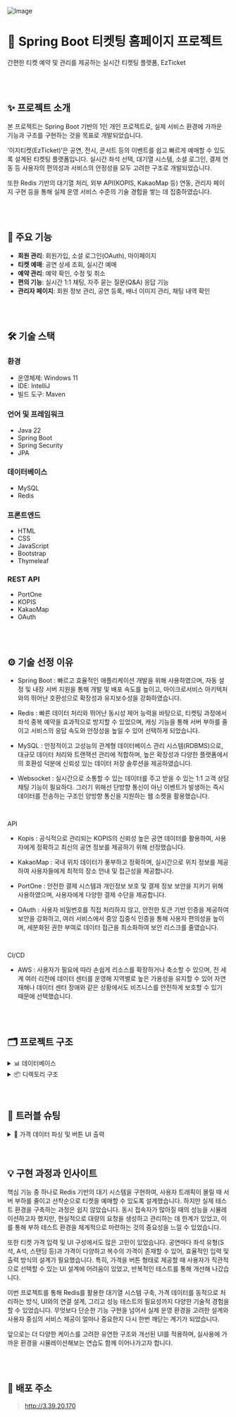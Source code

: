 ![Image](https://github.com/user-attachments/assets/1a793bb5-fd25-4828-9a1f-58605a3f79c9)

# 🎫 **Spring Boot 티켓팅 홈페이지 프로젝트**

간편한 티켓 예약 및 관리를 제공하는 실시간 티켓팅 플랫폼, EzTicket


<br>
<br>

## ✨ 프로젝트 소개

본 프로젝트는 Spring Boot 기반의 1인 개인 프로젝트로,
실제 서비스 환경에 가까운 기능과 구조를 구현하는 것을 목표로 개발되었습니다.

‘이지티켓(EzTicket)’은 공연, 전시, 콘서트 등의 이벤트를 쉽고 빠르게 예매할 수 있도록 설계된 티켓팅 플랫폼입니다.
실시간 좌석 선택, 대기열 시스템, 소셜 로그인, 결제 연동 등
사용자의 편의성과 서비스의 안정성을 모두 고려한 구조로 개발되었습니다.

또한 Redis 기반의 대기열 처리, 외부 API(KOPIS, KakaoMap 등) 연동,
관리자 페이지 구현 등을 통해 실제 운영 서비스 수준의 기술 경험을 쌓는 데 집중하였습니다.



<br>
<br>

## 🚀 주요 기능

- **회원 관리**: 회원가입, 소셜 로그인(OAuth), 마이페이지
- **티켓 예매**: 공연 상세 조회, 실시간 예매
- **예약 관리**: 예약 확인, 수정 및 취소
- **편의 기능**: 실시간 1:1 채팅, 자주 묻는 질문(Q&A) 응답 기능
- **관리자 페이지**: 회원 정보 관리, 공연 등록, 배너 이미지 관리, 채팅 내역 확인

<br>
<br>

## 🛠 기술 스택

### 환경
- 운영체제: Windows 11
- IDE: IntelliJ
- 빌드 도구: Maven

### 언어 및 프레임워크
- Java 22
- Spring Boot
- Spring Security
- JPA

### 데이터베이스
- MySQL
- Redis

### 프론트엔드
- HTML
- CSS
- JavaScript
- Bootstrap
- Thymeleaf

### REST API
- PortOne
- KOPIS
- KakaoMap
- OAuth

<br>
<br>

## ⚙️ 기술 선정 이유
- Spring Boot : 빠르고 효율적인 애플리케이션 개발을 위해 사용하였으며, 자동 설정 및 내장 서버 지원을 통해 개발 및 배포 속도를 높이고, 마이크로서비스 아키텍처와의 뛰어난 호환성으로 확장성과 유지보수성을 강화하였습니다.

- Redis : 빠른 데이터 처리와 뛰어난 동시성 제어 능력을 바탕으로, 티켓팅 과정에서 좌석 중복 예약을 효과적으로 방지할 수 있었으며, 캐싱 기능을 통해 서버 부하를 줄이고 서비스의 응답 속도와 안정성을 높일 수 있어 선택하게 되었습니다. 

- MySQL : 안정적이고 고성능의 관계형 데이터베이스 관리 시스템(RDBMS)으로, 대규모 데이터 처리와 트랜잭션 관리에 적합하며, 높은 확장성과 다양한 플랫폼에서의 호환성 덕분에 신뢰성 있는 데이터 저장 솔루션을 제공하였습니다.

- Websocket : 실시간으로 소통할 수 있는 데이터를 주고 받을 수 있는 1:1 고객 상담 채팅 기능이 필요하다. 그러기 위해선 단방향 통신이 아닌 이벤트가 발생하는 즉시 데이터를 전송하는 구조인 양방향 통신을 지원하는 웹 소켓을 활용했습니다.
<br>

API
- Kopis : 공식적으로 관리되는 KOPIS의 신뢰성 높은 공연 데이터를 활용하여, 사용자에게 정확하고 최신의 공연 정보를 제공하기 위해 선정했습니다.

- KakaoMap : 국내 위치 데이터가 풍부하고 정확하며, 실시간으로 위치 정보를 제공하여 사용자들에게 최적의 장소 안내 및 접근성을 제공합니다.

- PortOne : 안전한 결제 시스템과 개인정보 보호 및 결제 정보 보안을 지키기 위해 사용하였으며, 사용자에게 다양한 결제 수단을 제공합니다.

- OAuth : 사용자 비밀번호를 직접 처리하지 않고, 안전한 토큰 기반 인증을 제공하여 보안을 강화하고, 여러 서비스에서 중앙 집중식 인증을 통해 사용자 편의성을 높이며, 세분화된 권한 부여로 데이터 접근을 최소화하여 보안 리스크를 줄였습니다.
<br>

CI/CD
- AWS : 사용자가 필요에 따라 손쉽게 리소스를 확장하거나 축소할 수 있으며, 전 세계 여러 리전에 데이터 센터를 운영해 지역별로 높은 가용성을 유지할 수 있어 자연 재해나 데이터 센터 장애와 같은 상황에서도 비즈니스를 안전하게 보호할 수 있기 때문에 선택했습니다.

<br>
<br>

## 🗂 프로젝트 구조

<details><summary>📊 데이터베이스
</summary>

![Image](https://github.com/user-attachments/assets/f526250d-9119-4d98-af80-27c73f41b403)
## 


</details>


<details><summary>📦 디렉토리 구조
</summary>

    
```
📂TicketProject
└── 📂Ticket
    ├── 📂src
    │   ├── 📂main
    │   │   ├── 📂java
    │   │   │   └── 📂com.ticket
    │   │   │       ├── TicketApplication.java
    │   │   │       ├── 📂config
    │   │   │       │   ├── AuditConfig.java
    │   │   │       │   ├── AuditorAwareImpl.java
    │   │   │       │   ├── CorsConfig.java
    │   │   │       │   ├── CustomAuthenticationEntryPoint.java
    │   │   │       │   ├── CustomOAuth2UserService.java
    │   │   │       │   ├── MailConfig.java
    │   │   │       │   ├── OAuthAttributes.java
    │   │   │       │   ├── RedisConfig.java
    │   │   │       │   ├── SecurityConfig.java
    │   │   │       │   ├── SecurityUtil.java
    │   │   │       │   ├── WebClientConfig.java
    │   │   │       │   ├── WebMvcConfig.java
    │   │   │       │   └── WebSocketConfig.java
    │   │   │       ├── 📂constant
    │   │   │       │   ├── Genre.java
    │   │   │       │   └── Role.java
    │   │   │       ├── 📂controller
    │   │   │       │   ├── AdminController.java
    │   │   │       │   ├── ChatbotController.java
    │   │   │       │   ├── ChatController.java
    │   │   │       │   ├── ItemController.java
    │   │   │       │   ├── KopisController.java
    │   │   │       │   ├── MainController.java
    │   │   │       │   ├── MemberController.java
    │   │   │       │   ├── PaymentController.java
    │   │   │       │   └── TicketingController.java
    │   │   │       ├── 📂dto
    │   │   │       │   ├── BannerImgDto.java
    │   │   │       │   ├── BannerFormDto.java
    │   │   │       │   ├── ChatNotification.java
    │   │   │       │   ├── ChatRoomDto.java
    │   │   │       │   ├── ItemCrawlDto.java
    │   │   │       │   ├── ItemCrawlSearchDto.java
    │   │   │       │   ├── ItemFormDto.java
    │   │   │       │   ├── ItemImgDto.java
    │   │   │       │   ├── ItemSearchDto.java
    │   │   │       │   ├── KopisDto.java
    │   │   │       │   ├── KopisDtoWrapper.java
    │   │   │       │   ├── MemberDto.java
    │   │   │       │   ├── MemberFormDto.java
    │   │   │       │   ├── MemberSearchDto.java
    │   │   │       │   ├── MemberUpdateFormDto.java
    │   │   │       │   ├── PaymentDto.java
    │   │   │       │   └── SessionUser.java
    │   │   │       ├── 📂entity
    │   │   │       │   ├── BannerImg.java
    │   │   │       │   ├── Banners.java
    │   │   │       │   ├── BaseEntity.java
    │   │   │       │   ├── BaseTimeEntity.java
    │   │   │       │   ├── ChatMessage.java
    │   │   │       │   ├── ChatRoom.java
    │   │   │       │   ├── Item.java
    │   │   │       │   ├── ItemCrawl.java
    │   │   │       │   ├── ItemImg.java
    │   │   │       │   ├── Member.java
    │   │   │       │   └── Payment.java
    │   │   │       ├── 📂exception
    │   │   │       │   └── OutOfStockException.java
    │   │   │       ├── 📂repository
    │   │   │       │   ├── BannerImgRepository.java
    │   │   │       │   ├── BannersRepository.java
    │   │   │       │   ├── ChatMessageRepository.java
    │   │   │       │   ├── ChatRoomRepository.java
    │   │   │       │   ├── ItemCrawlRepository.java
    │   │   │       │   ├── ItemCrawlRepositoryCustom.java
    │   │   │       │   ├── ItemCrawlRepositoryImpl.java
    │   │   │       │   ├── ItemImgRepository.java
    │   │   │       │   ├── ItemRepository.java
    │   │   │       │   ├── ItemRepositoryCustom.java
    │   │   │       │   ├── ItemRepositoryImpl.java
    │   │   │       │   ├── MemberRepository.java
    │   │   │       │   ├── MemberRepositoryCustom.java
    │   │   │       │   ├── MemberRepositoryImpl.java
    │   │   │       │   └── PaymentRepository.java
    │   │   │       └── 📂service
    │   │   │           ├── BannerService.java
    │   │   │           ├── ChatbotService.java
    │   │   │           ├── ChatService.java
    │   │   │           ├── FileService.java
    │   │   │           ├── ItemImgService.java
    │   │   │           ├── ItemService.java
    │   │   │           ├── KopisService.java
    │   │   │           ├── MailService.java
    │   │   │           ├── MemberService.java
    │   │   │           ├── PaymentService.java
    │   │   │           └── TicketingService.java
    │   │   └── 📂resources
    │   │       ├── 📂static
    │   │       │   ├── 📂css
    │   │       │   │   └── layout.css
    │   │       │   ├── 📂img
    │   │       │   │   ├── bannersample.jpg
    │   │       │   │   ├── correction_btn.png
    │   │       │   │   ├── delete_btn.png
    │   │       │   │   └── ezticket.png
    │   │       │   ├── google-logo.png
    │   │       │   ├── kakao-logo.png
    │   │       │   └── naver-logo.png
    │   │       ├── 📂templates
    │   │       │   ├── 📂banner
    │   │       │   │   ├── bannerForm.html
    │   │       │   │   └── bannerList.html
    │   │       │   ├── 📂chat
    │   │       │   │   ├── chatbot.html
    │   │       │   │   ├── chating.html
    │   │       │   │   └── chatlist.html
    │   │       │   ├── 📂fragments
    │   │       │   │   ├── footer.html
    │   │       │   │   └── header.html
    │   │       │   ├── 📂item
    │   │       │   │   ├── crawlDetail.html
    │   │       │   │   ├── itemDetail.html
    │   │       │   │   ├── itemForm.html
    │   │       │   │   └── itemList.html
    │   │       │   ├── 📂layouts
    │   │       │   │   └── layout.html
    │   │       │   ├── 📂members
    │   │       │   │   ├── find-email.html
    │   │       │   │   ├── find-password.html
    │   │       │   │   ├── memberForm.html
    │   │       │   │   ├── memberList.html
    │   │       │   │   ├── memberLoginForm.html
    │   │       │   │   ├── memberMyPage.html
    │   │       │   │   └── reset-password.html
    │   │       │   ├── 📂payment
    │   │       │   │   ├── failure.html
    │   │       │   │   ├── orderList.html
    │   │       │   │   └── success.html
    │   │       │   └── main.html
    │   │       ├── application.properties
    │   │       └── application-oauth.properties
    └── pom.xml
```
</details>

<br>
<br>

## 🐞 트러블 슈팅

<details><summary>🎯 가격 데이터 파싱 및 버튼 UI 출력</summary> <br>

##


## 📌 문제 설명
공연 등록 시 "VIP석 110,000원, R석 90,000원"과 같은 문자열 형태의 가격 데이터를 사용자가 직관적으로 선택할 수 있도록 버튼 형태로 출력해야 했습니다.
하지만 이 문자열을 프론트에서 바로 활용하기에는 가공이 어려웠고, 좌석 유형과 가격 정보를 구조화된 형태로 분리할 필요가 있었습니다.

<br>

## 🔍 문제 발생 경과
처음에는 단순히 문자열을 출력하거나 split()으로 처리하려 했지만,

1. 좌석 타입과 가격을 명확히 구분하기 어려움

2. 문자열 파싱 오류 발생 시 프론트 출력 실패

3. 좌석 유형이 추가될 경우 확장성이 떨어지는 문제 발생

이로 인해 파싱 로직은 백엔드에서 처리하고,
프론트에는 가공된 데이터를 전달하는 방식으로 구조를 전환하게 되었습니다.

<br>


## 🔧 해결 방안 및 코드 설명
🔹 Java – 가격 문자열 파싱 함수 작성
문자열을 서버에서 파싱하여 좌석 타입과 가격을 Map<String, String> 형태로 반환

```
public List<Map<String, String>> parsePriceData(String rawPriceData) {
    List<Map<String, String>> priceList = new ArrayList<>();
    if (rawPriceData == null || rawPriceData.isBlank()) {
        return priceList;
    }
    String[] priceEntries = rawPriceData.split(", ");

    for (String entry : priceEntries) {
        String[] parts = entry.split(" ");
        if (parts.length == 2) {
            Map<String, String> priceMap = new HashMap<>();
            priceMap.put("seatType", parts[0]);
            priceMap.put("price", parts[1]);
            priceList.add(priceMap);
        }
    }
    return priceList;
}
```
🔹 Thymeleaf – 버튼 UI 렌더링
```
<div class="price-button-container">
    <div th:each="entry : ${priceOptions}">
        <button class="price-button"
                th:text="${entry['seatType']} + ' ' + ${entry['price']}"
                th:data-price="${entry['price']}"
                onclick="selectPrice(this)">
        </button>
    </div>
</div>
<p><strong>선택한 가격: </strong><span id="selectedPrice">없음</span></p>
```
🔹 JavaScript – 선택된 가격 표시
```
function selectPrice(button) {
    document.querySelectorAll('.price-button').forEach(btn => btn.classList.remove('selected'));

    button.classList.add('selected');

    let priceText = button.getAttribute("data-price").replace(/,/g, "").replace("원", "");
    let price = parseInt(priceText, 10);

    document.getElementById('selectedPrice').innerText = price.toLocaleString() + '원';
}
```
<br>

## ✅ 결론
- 복잡하게 구성된 가격 문자열을 구조화된 데이터로 변환함으로써, 프론트엔드에서의 UI 구현이 훨씬 단순해졌습니다.

- 좌석 유형 추가나 가격 구조 변경에도 유연하게 대응할 수 있어 확장성과 유지보수성이 높아졌습니다.

- 단순한 파싱 문제가 아니라, 백엔드-프론트 간 데이터 전달 설계의 중요성을 경험할 수 있었던 문제였습니다.


##
</details>


<br>
<br>

## 💡 구현 과정과 인사이트
핵심 기능 중 하나로 Redis 기반의 대기 시스템을 구현하여, 사용자 트래픽이 몰릴 때 서버 부하를 줄이고 선착순으로 티켓을 예매할 수 있도록 설계했습니다. 하지만 실제 테스트 환경을 구축하는 과정은 쉽지 않았습니다.
동시 접속자가 많아질 때의 성능을 시뮬레이션하고자 했지만, 현실적으로 대량의 요청을 생성하고 관리하는 데 한계가 있었고, 이를 통해 부하 테스트 환경을 체계적으로 마련하는 것의 중요성을 느낄 수 있었습니다.

또한 티켓 가격 입력 및 UI 구성에서도 많은 고민이 있었습니다. 공연마다 좌석 유형(S석, A석, 스탠딩 등)과 가격이 다양하고 복수의 가격이 존재할 수 있어, 효율적인 입력 및 출력 방식의 설계가 필요했습니다. 특히, 가격을 버튼 형태로 제공할 때 사용자가 직관적으로 선택할 수 있는 UI 설계에 어려움이 있었고, 반복적인 테스트를 통해 개선해 나갔습니다.

이번 프로젝트를 통해 Redis를 활용한 대기열 시스템 구축, 가격 데이터를 동적으로 처리하는 방식, UI와의 연결 설계, 그리고 성능 테스트의 필요성까지 다양한 기술적 경험을 할 수 있었습니다.
무엇보다 단순한 기능 구현을 넘어서 실제 운영 환경을 고려한 설계와 사용자 중심의 서비스 제공이 얼마나 중요한지 다시 한번 깨닫는 계기가 되었습니다.

앞으로는 더 다양한 케이스를 고려한 유연한 구조와 개선된 UI를 적용하며, 실사용에 가까운 환경을 시뮬레이션해보는 연습도 함께 이어나가고자 합니다.

<br>
<br>

## 🔗 배포 주소

> http://3.39.20.170
